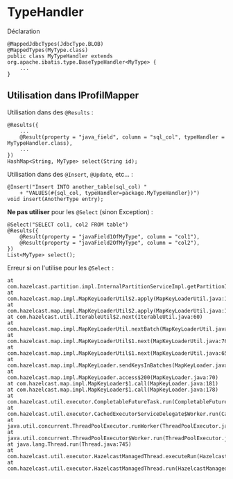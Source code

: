 # TypeHandler

Déclaration

    @MappedJdbcTypes(JdbcType.BLOB)
    @MappedTypes(MyType.class)
    public class MyTypeHandler extends org.apache.ibatis.type.BaseTypeHandler<MyType> {
        ...
    }

## Utilisation dans IProfilMapper

Utilisation dans des `@Results` :

    @Results({
        ...
        @Result(property = "java_field", column = "sql_col", typeHandler = MyTypeHandler.class),
        ...
    })
    HashMap<String, MyType> select(String id);
    
Utilisation dans des `@Insert`, `@Update`, etc... :

    @Insert("Insert INTO another_table(sql_col) "
        + "VALUES(#{sql_col, typeHandler=package.MyTypeHandler})")
    void insert(AnotherType entry);
    
**Ne pas utiliser** pour les  `@Select` (sinon Exception) :

    @Select("SELECT col1, col2 FROM table")
    @Results({
        @Result(property = "javaField1OfMyType", column = "col1"),
        @Result(property = "javaField2OfMyType", column = "col2"),
    })
    List<MyType> select();

Erreur si on l'utilise pour les `@Select` : 

    at com.hazelcast.partition.impl.InternalPartitionServiceImpl.getPartitionId(InternalPartitionServiceImpl.java:1477)
    at com.hazelcast.map.impl.MapKeyLoaderUtil$2.apply(MapKeyLoaderUtil.java:113)
    at com.hazelcast.map.impl.MapKeyLoaderUtil$2.apply(MapKeyLoaderUtil.java:110)
    at com.hazelcast.util.IterableUtil$2.next(IterableUtil.java:60)
    at com.hazelcast.map.impl.MapKeyLoaderUtil.nextBatch(MapKeyLoaderUtil.java:86)
    at com.hazelcast.map.impl.MapKeyLoaderUtil$1.next(MapKeyLoaderUtil.java:76)
    at com.hazelcast.map.impl.MapKeyLoaderUtil$1.next(MapKeyLoaderUtil.java:65)
    at com.hazelcast.map.impl.MapKeyLoader.sendKeysInBatches(MapKeyLoader.java:294)
    at com.hazelcast.map.impl.MapKeyLoader.access$200(MapKeyLoader.java:70)
    at com.hazelcast.map.impl.MapKeyLoader$1.call(MapKeyLoader.java:181)
    at com.hazelcast.map.impl.MapKeyLoader$1.call(MapKeyLoader.java:178)
    at com.hazelcast.util.executor.CompletableFutureTask.run(CompletableFutureTask.java:67)
    at com.hazelcast.util.executor.CachedExecutorServiceDelegate$Worker.run(CachedExecutorServiceDelegate.java:212)
    at java.util.concurrent.ThreadPoolExecutor.runWorker(ThreadPoolExecutor.java:1142)
    at java.util.concurrent.ThreadPoolExecutor$Worker.run(ThreadPoolExecutor.java:617)
    at java.lang.Thread.run(Thread.java:745)
    at com.hazelcast.util.executor.HazelcastManagedThread.executeRun(HazelcastManagedThread.java:76)
    at com.hazelcast.util.executor.HazelcastManagedThread.run(HazelcastManagedThread.java:92)

